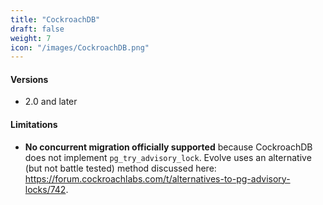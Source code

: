 ```yaml
---
title: "CockroachDB"
draft: false
weight: 7
icon: "/images/CockroachDB.png"
---
```


#### Versions
- 2.0 and later

#### Limitations
- **No concurrent migration officially supported** because CockroachDB does not implement `pg_try_advisory_lock`. Evolve uses an alternative (but not battle tested) method discussed here: https://forum.cockroachlabs.com/t/alternatives-to-pg-advisory-locks/742.
